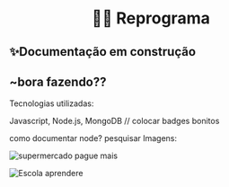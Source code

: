 
<h1 align="center"> 👩‍💻 Reprograma</h1>

## ✨Documentação em construção

## ~bora fazendo?? 

Tecnologias utilizadas:

Javascript, Node.js, MongoDB
// colocar badges bonitos

como documentar node? pesquisar
Imagens:

![supermercado pague mais](https://user-images.githubusercontent.com/49458473/131409978-ecdb4684-38bc-4d31-b37a-ecd0e5ba396c.png)



![Escola aprendere](https://user-images.githubusercontent.com/49458473/131409989-23a2ea50-4d9f-4b4d-85a0-c6e5f1c9842a.png)





